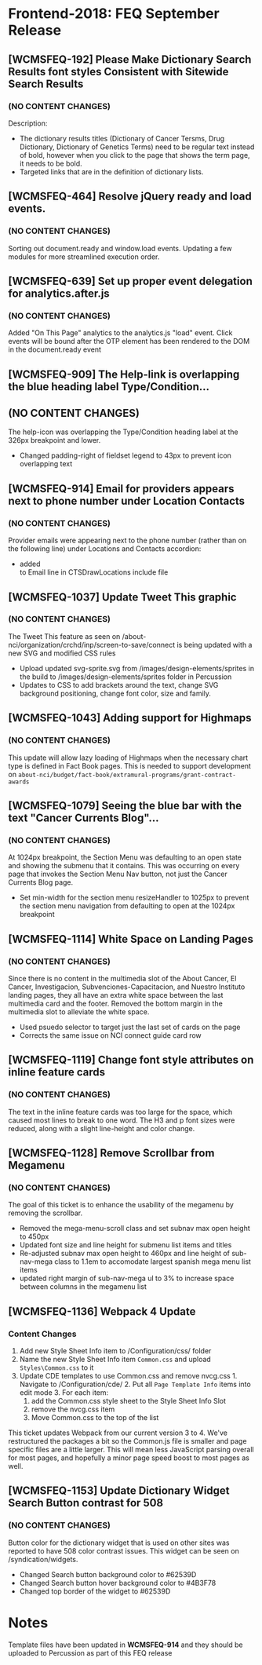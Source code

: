 # Frontend-2018: FEQ September Release

## [WCMSFEQ-192] Please Make Dictionary Search Results font styles Consistent with Sitewide Search Results
### (NO CONTENT CHANGES)

Description:
  * The dictionary results titles (Dictionary of Cancer Tersms, Drug Dictionary, Dictionary of Genetics Terms) need to be regular text instead of bold, however when you click to the page that shows the term page, it needs to be bold.
  * Targeted links that are in the definition of dictionary lists.

## [WCMSFEQ-464] Resolve jQuery ready and load events.
### (NO CONTENT CHANGES)

Sorting out document.ready and window.load events. Updating a few modules for more streamlined execution order.

## [WCMSFEQ-639] Set up proper event delegation for analytics.after.js
### (NO CONTENT CHANGES)

Added "On This Page" analytics to the analytics.js "load" event. Click events will be bound after the OTP element has been rendered to the DOM in the document.ready event

## [WCMSFEQ-909] The Help-link is overlapping the blue heading label Type/Condition...
## (NO CONTENT CHANGES)

The help-icon was overlapping the Type/Condition heading label at the 326px breakpoint and lower.
  * Changed padding-right of fieldset legend to 43px to prevent icon overlapping text 

## [WCMSFEQ-914] Email for providers appears next to phone number under Location Contacts
### (NO CONTENT CHANGES)

Provider emails were appearing next to the phone number (rather than on the following line) under Locations and Contacts accordion:
  * added <br> to Email line in CTSDrawLocations include file
  
## [WCMSFEQ-1037] Update Tweet This graphic
### (NO CONTENT CHANGES)

The Tweet This feature as seen on /about-nci/organization/crchd/inp/screen-to-save/connect is being updated with a new SVG and modified CSS rules
  * Upload updated svg-sprite.svg from /images/design-elements/sprites in the build to /images/design-elements/sprites folder in Percussion
  * Updates to CSS to add brackets around the text, change SVG background positioning, change font color, size and family.

## [WCMSFEQ-1043] Adding support for Highmaps
### (NO CONTENT CHANGES)
This update will allow lazy loading of Highmaps when the necessary chart type is defined in Fact Book pages. This is needed to support development on `about-nci/budget/fact-book/extramural-programs/grant-contract-awards`

## [WCMSFEQ-1079] Seeing the blue bar with the text "Cancer Currents Blog"...
### (NO CONTENT CHANGES)

At 1024px breakpoint, the Section Menu was defaulting to an open state and showing the submenu that it contains.  This was occurring on every page that invokes the Section Menu Nav button, not just the Cancer Currents Blog page.
  * Set min-width for the section menu resizeHandler to 1025px to prevent the section menu navigation from defaulting to open at the 1024px breakpoint

## [WCMSFEQ-1114] White Space on Landing Pages 
### (NO CONTENT CHANGES)

Since there is no content in the multimedia slot of the About Cancer, El Cancer, Investigacion, Subvenciones-Capacitacion, and Nuestro Instituto landing pages, they all have an extra white space between the last multimedia card and the footer.  Removed the bottom margin in the multimedia slot to alleviate the white space.
  * Used psuedo selector to target just the last set of cards on the page
  * Corrects the same issue on NCI connect guide card row

## [WCMSFEQ-1119] Change font style attributes on inline feature cards
### (NO CONTENT CHANGES)

The text in the inline feature cards was too large for the space, which caused most lines to break to one word. The H3 and p font sizes were reduced, along with a slight line-height and color change. 


## [WCMSFEQ-1128] Remove Scrollbar from Megamenu
### (NO CONTENT CHANGES)

The goal of this ticket is to enhance the usability of the megamenu by removing the scrollbar. 
  * Removed the mega-menu-scroll class and set subnav max open height to 450px
  * Updated font size and line height for submenu list items and titles
  * Re-adjusted subnav max open height to 460px and line height of sub-nav-mega class to 1.1em to accomodate largest spanish mega menu list items
  * updated right margin of sub-nav-mega ul to 3% to increase space between columns in the megamenu list

## [WCMSFEQ-1136] Webpack 4 Update
### Content Changes
  1. Add new Style Sheet Info item to /Configuration/css/ folder
  2. Name the new Style Sheet Info item `Common.css` and upload `Styles\Common.css` to it
  3. Update CDE templates to use Common.css and remove nvcg.css
    1. Navigate to /Configuration/cde/
    2. Put all `Page Template Info` items into edit mode
    3. For each item:
      1. add the Common.css style sheet to the Style Sheet Info Slot
      2. remove the nvcg.css item
      3. Move Common.css to the top of the list

This ticket updates Webpack from our current version 3 to 4. We've restructured the packages a bit so the Common.js file is smaller and page specific files are a little larger. This will mean less JavaScript parsing overall for most pages, and hopefully a minor page speed boost to most pages as well.


## [WCMSFEQ-1153] Update Dictionary Widget Search Button contrast for 508
### (NO CONTENT CHANGES)

Button color for the dictionary widget that is used on other sites was reported to have 508 color contrast issues. This widget can be seen on /syndication/widgets.
  * Changed Search button background color to #62539D
  * Changed Search button hover background color to #4B3F78
  * Changed top border of the widget to #62539D


# Notes

Template files have been updated in **WCMSFEQ-914** and they should be uploaded to Percussion as part of this FEQ release
